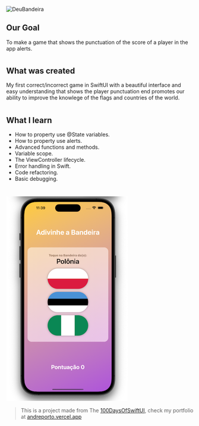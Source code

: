 ![DeuBandeira](https://socialify.git.ci/andremporto/DeuBandeira/image?description=1&descriptionEditable=Improve%20the%20flags%20knowlege%20of%20the%20countries%20in%20the%20world&forks=1&issues=1&language=1&name=1&owner=1&pattern=Signal&pulls=1&stargazers=1&theme=Auto)

## Our Goal

To make a game that shows the punctuation of the score of a player in the app alerts.

#

## What was created

My first correct/incorrect game in SwiftUI with a beautiful interface and easy understanding that shows the player punctuation end promotes our ability to improve the knowlege of the flags and countries of the world.

#

## What I learn

- How to property use @State variables.
- How to property use alerts.
- Advanced functions and methods.
- Variable scope.
- The ViewController lifecycle.
- Error handling in Swift.
- Code refactoring.
- Basic debugging.

#

![DeuBandeira Banner](./DeuBandeira/Documentation/DeuBandeiraApp.png)

> This is a project made from The [100DaysOfSwiftUI](https://www.hackingwithswift.com/100/swiftui), check my portfolio at [andreporto.vercel.app](https://andreporto.vercel.app)
